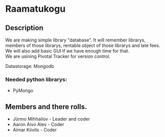 # Raamatukogu

## Description
We are making simple library "database". It will remember librarys, members of those librarys, rentable object of those librarys and late fees. We will also add basic GUI if we have enough time for that. <br />
We are usining Pivotal Tracker for version control.

Datastorage: Mongodb

### Needed python librarys: <br />
* PyMongo


## Members and there rolls.
* Jürmo Mihhailov - Leader and coder
* Aaron Aivo Alev - Coder
* Aimar Kiivits - Coder
